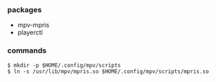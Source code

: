 ### packages

- mpv-mpris
- playerctl

### commands

    $ mkdir -p $HOME/.config/mpv/scripts
    $ ln -s /usr/lib/mpv/mpris.so $HOME/.config/mpv/scripts/mpris.so
